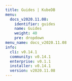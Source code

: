 ```yaml
---
title: Guides | KubeDB
menu:
  docs_v2020.11.08:
    identifier: guides
    name: Guides
    weight: 40
    pre: dropdown
menu_name: docs_v2020.11.08
info:
  cli: v0.14.1
  community: v0.14.1
  enterprise: v0.1.1
  installer: v0.14.1
  version: v2020.11.08
---
```


